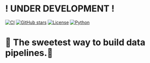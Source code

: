 # ! UNDER DEVELOPMENT !
[![CI](https://github.com/kasimtasdemir/pudding/workflows/CI/badge.svg)](https://github.com/kasimtasdemir/pudding/actions)
[![GitHub stars](https://img.shields.io/github/stars/kasimtasdemir/pudding)](https://github.com/kasimtasdemir/pudding/stargazers)
[![License](https://img.shields.io/github/license/kasimtasdemir/pudding)](LICENSE)
[![Python](https://img.shields.io/badge/python-3.9+-blue.svg)](https://python.org)
# 🍮 The sweetest way to build data pipelines.🥄


